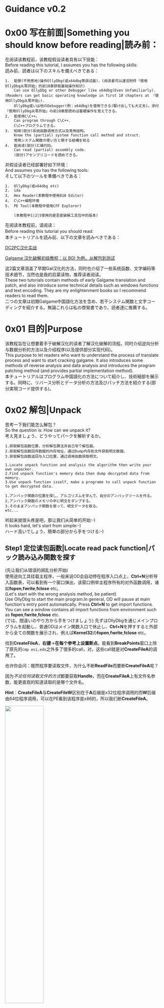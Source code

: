 # Guidance v0.2

**0x00** 写在前面|Something you should know before reading|読み前：
======================

在阅读该教程前，该教程假设读者具有以下技能：    
Before reading this tutorial, I assumes you has the following skills:    
読み前、読者は以下のスキルを備えべきである：

    1.  能够(不熟悉地)操作OllyDbg(或x64dbg等调试器)，(阅读者可以速览附件『使用OllyDbg从零开始』的前10章获取基础操作知识)
        Can use OllyDbg or other Debugger like x64dbg(Even Unfamiliarly).(Readers can get basic operating knowledge in first 10 chapters at 『使用OllyDbg从零开始』).
        OllyDbg或いは他のDebugger(例：x64dbg)を使用できる(駆け出しても大丈夫)。添付『使用OllyDbg从零开始』の前10章節読めば基礎操作を覚えできる。
    2.  能使用C\C++。
        Can program through C\C++.
        C\C++プログラムできる。
    3.  知晓(部分)系统函数调用方式以及常用结构。
        Know the (partial) system function call method and struct.
        常用システム関数の使い方と関する結構を知る
    4.  能阅读(部分)汇编代码。
        Can read (partial) assembly code.
        (部分)アセンブリコードを読めできる。
   

并假设读者已经部署好如下环境：    
And assumes you has the following tools:    
そして以下のツールを準備べきである：    

    1.  OllyDbg(或x64dbg etc)
    2.  ida
    3.  Hex Reader(本教程中使用010 Editor)
    4.  C\C++编程环境
    5.  PE Tool(本教程中使用CFF Explorer)
    
        (本教程中1|2|5使用的是吾爱破解工具包中的版本)


在阅读本教程前，请阅读：    
Before reading this tutorial you should read:　    
本チュートリアルを読み前、以下の文章を読みべきである：


[DC2PC汉化实战](https://bbs.sumisora.net/read.php?tid=10916692)

[Galgame 汉化破解初级教程：以 BGI 为例，从解包到测试](https://bbs.sumisora.net/read.php?tid=11042351)

这2篇文章涵盖了早期Gal汉化的方法，同时也介绍了一些系统函数、文字编码等技术细节，当然也是我的启蒙读物，推荐读者阅读。    
These two tutorials contain methods of early Galgame translation and patch, and also introduce some technical details such as windows functions and text encoding. They are my enlightenment books so I recommend readers to read them.    
二つの文章は初期Galgame中国語化方法を含め、若干システム関数と文字コーディングを紹介する。無論これらは私の啓発書であり、読者達に推薦する。

**0x01** 目的|Purpose
======================

该教程旨在让想要着手于破解汉化的读者了解汉化破解的流程。同时介绍逆向分析与数据分析的方法以及介绍程序(以及提供部分实现代码)。    
This purpose to let readers who want to understand the process of translate process and want to start cracking galgame. It also introduces some methods of reverse analysis and data analysis and introduces the program patching method (and provides partial implementation method).    
本チュートリアルはプログラム中国語化の方法について紹介し、技術細部を展示する。同時に、リバース分析とデータ分析の方法及びパッチ方法を紹介する(部分実現コード提供する)。

**0x02** 解包|Unpack
======================

思考一下我们能怎么解包？    
So the question is: How can we unpack it?    
考え見ましょう、どうやってパークを解析するか。    

    1.获取解包函数位置，分析解包算法并自己写个解包器。
    2.获取解包函数回传数据的内存地址，通过Dump内存到文件获取明文数据。
    3.获取解包函数返回与入口位置，通过调用函数获取明文。

    1.Locate unpack function and analysis the algorithm then write your own unpacker.
    2.Find unpack function's memory data then dump decrypted data from memory.
    3.Use unpack function isself, make a programe to call unpack function to get decrypted data.

    1.アンパック関数の位置を探し、アルゴリズムを学んで、自分のアンパックツールを作る。
    2.アンパック関数のメモリの中に明文をダンプする。
    3.そのままアンパック関数を使って、明文データを取る。
    etc...

听起来就很头疼是吧，那让我们从简单的开始:-)    
It looks hard, let's start from simple:-)    
ハード高いでしょう、簡単の部分から手をつける:-) 

Step1 定位读包函数|Locate read pack function|パック読み込み関数を探す
----------------------
(先让我们从错误的胡乱分析开始)  
使用逆向工具挂载主程序，一般来说OD会自动停在程序入口点上，**Ctrl+N**分析导入函数表，可以看到有一个窗口弹出，该窗口例举主程序所有的对外函数调用，诸如**fopen**,**fwrite**,**fclose** etc。  
(Let's start with the wrong analysis method, be patient)    
Use OllyDbg to start the main program.In general, OD will pause at main function's entry point automatically. Press **Ctrl+N** to get import functions. You can see a window contains all import functions from environment such as **fopen**,**fwrite**,**fclose** etc.    
(では、間違いのやり方から手をつけましょう)
先ずはOllyDbgを通じメインプログラムを起動し、普通ODはメイン関数入口で休止し、**Ctrl+N**を押すすると外部から全ての関数を展示され、例えば**Kernel32**の**fopen**,**fwrite**,**fclose** etc。  

找到**CreateFileA**，**右键**->**在每个参考上设置断点**。能看到**BreakPoints**窗口上除了原先的`cmp esi,edx`之外多了很多的call，对，这些call就是对**CreateFileA**的调用了。

也许你会问：既然程序要读取文件，为什么不断**ReadFile**而要断**CreateFileA**呢？

因为*不论任何读取文件的方式*都要获取**Handle**，而在**CreateFileA**上有文件名参数，能更直观的知道读取的是哪个文件名。

**Hint**：**CreateFileA**与**CreateFileW**区别在于**A**后缀是x32位程序调用的而**W**后缀由64位程序调用，可以在PE看到该程序是x86的，所以我们断**CreateFileA**。

<img src="https://img.ztzl.moe/images/2019/03/10/TIM20190310195525.png" width="50%" height="50%">    

图1  从引用函数表中寻找**CreateFileA**函数

**Hint**：双击断点可以跳到对应的汇编地址处  
**Hint**：**ctrl+N**只能显示当前模块的引用函数。在汇编窗口处**右键**->**查看**可以切换模块。

Step2 执行分析
----------------------
让我们随意查看一个**CreateFileA**吧，OD会自动把函数参数分析出来

    0029DC43  |> \6A 00         push 0x0    ; /hTemplateFile = NULL
    0029DC45  |.  68 80000000   push 0x80   ; |Attributes = NORMAL
    0029DC4A  |.  6A 03         push 0x3    ; |Mode = OPEN_EXISTING
    0029DC4C  |.  6A 00         push 0x0    ; |pSecurity = NULL
    0029DC4E  |.  6A 01         push 0x1    ; |ShareMode = FILE_SHARE_READ
    0029DC50  |.  68 00000080   push 0x80000000 ; |Access = GENERIC_READ
    0029DC55  |.  8D4424 68     lea eax,dword ptr ss:[esp+0x68] ; |
    0029DC59  |.  50            push eax    ; |FileName = "赠?
    0029DC5A  |.  FF15 20714300 call dword ptr ds:[<&KERNEL32.CreateFile>;  \CreateFileA

**FileName**便是我们关心的字符串了，我们的目的是断到.**pac**包的读取行为。让我们**F9**开始执行程序，当断点被激活时，我们可以看到当前的**FileName**变量是什么。

但不幸的是，读者会发现所有的**CreateFileA**函数都没有指向目标.**pac**包，那么问题来了，这程序到底是在哪里读取文件的呢？

Step3 DLL模块分析
----------------------
敏锐的读者可能已经察觉到这个问题：为什么主窗口显示了，图像资源都加载了，而却没有一个**CreateFileA**函数进行.**pac**包读取？

答案很简单，读取不是放在主程序来读取的。

让我们取消所有的断点，从整体窥视主程序的运行过程。  
**Ctrl+F2**重载程序，**取消所有断点**并**F9**运行，直到主窗口创建为止。  
OD的**Log Data**窗口忠实地体现了程序执行的过程：

    Log data
    地址       消息
    ...
    002E3E8D   程序入口点
    ...
    10000000   Module F:\kiturakirameku\dll\Pal.dll
    01130000   Module F:\kiturakirameku\dll\vorbisfile.dll
    ...
    ...
    01150000   Module F:\kiturakirameku\dll\ogg.dll
    042E0000   Module F:\kiturakirameku\dll\vorbis.dll
    011C0000   Modules F:\kiturakirameku\dll\RESOURCE.dll
    ...
    011C0000   卸载 F:\kiturakirameku\dll\RESOURCE.dll
    ...

有几个可疑的Dll被加载了，按照顺序来看，第一个加载的是**Pal.dll**，之后加载了一些看似解码器之类的DLL，最后有个**RESOURCE.dll**被加载了又被卸载了。

首先来分析DLL调用层次，**CFF Explorer**挂载第一个被引用的**Pal.dll**，获取引入树。    

<img src="https://img.ztzl.moe/images/2019/03/11/TIM20190311113643.png" width="50%" height="50%">

显然**Pal.dll**是刚刚**Log Data**中外部DLL的根，由**Pal.dll**加载其余DLL。    
第一个引用的DLL永远是最可疑的，让我们打开ida看看**Pal.dll**提供了什么并引用了什么。  
打开ida，**Alt+2**呼出**Exports**窗口

<img src="https://img.ztzl.moe/images/2019/03/11/TIM20190311110655.png" width="50%" height="50%">

图2  从**Exports**窗口查看**Pal.dll**函数  

可以看到**Pal.dll**有大量的绘制，数据交互等函数。  
**Alt+7**呼出**Imports**窗口，我们看到我们关心的**CreateFileA**以及**CreateFontA**(在后面的修改编码章节中会有介绍)。

显然，**Pal.dll**就是该游戏的绘图引擎，而一般2DGame公司是不会单独花钱使用商业绘图引擎，所有这引擎十有八九是开源的，让我们Noogle一下。    
啊哈，**PAL=[Physics_Abstraction_Layer](https://en.wikipedia.org/wiki/Physics_Abstraction_Layer)**，既然找到本体了，我们可以下载它的源码查看头文件，就能知道所有基本函数的功能与该游戏厂商自定义的接口。

让我们回到OD。    
x86程序可以调用**KERNEL32.LoadLibraryA**或是**KERNEL32.LoadLibraryExA**来加载DLL，如果读者想研究DLL在加载前后程序行为可以断这两个函数进行研究。    
在这里我们只关心**CreateFileA**以及**CreateFontA**，先让程序开跑，在**Log Data**窗口显示**Pal.dll**被加载后在主窗口切换模块到PAL(**右键**->**查看**->**模块'pal'**)，**Ctrl+N**在导入表断**CreateFileA**以及**CreateFontA**。  

在窗体创建后**CreateFileA**就被命中，位于：    

    100A7357  |.  6A 00         push 0x0    ; /hTemplateFile
    100A7359  |.  56            push esi    ; |Attributes
    100A735A  |.  57            push edi    ; |Mode
    100A735B  |.  8B3D 04910E10 mov edi,dword ptr ds:[<&KER>; |kernel32.CreateFileA
    100A7361  |.  6A 00         push 0x0    ; |pSecurity
    100A7363  |.  53            push ebx    ; |ShareMode
    100A7364  |.  FFB5 F0F6FFFF push [local.580]    ; |Access = GENERIC_READ
    100A736A  |.  50            push eax    ; |FileName
    100A736B  |.  FFD7          call edi    ; \CreateFileA

经过调用不难发现，Pal尝试读取PAC包的读取策略是：

    ../遍历包名表/包名.pac
    ../包名.pac

<img src="https://img.ztzl.moe/images/2019/03/11/TIM20190312105806.png" width="100%" height="100%">
<img src="https://img.ztzl.moe/images/2019/03/11/TIM20190312105814.png" width="100%" height="100%">
<img src="https://img.ztzl.moe/images/2019/03/11/TIM20190312105821.png" width="100%" height="100%">
...      
<img src="https://img.ztzl.moe/images/2019/03/12/TIM20190312105814.png" width="100%" height="100%">

**Hint**：简短的文件名有利于调试，字符串超出OD窗口很令人头疼    

通过OD我们检验了**Pal.dll**的**100A736B**上的**CreateFileA**是PAC读取入口，让我们记住这个函数地址并打开ida。

ida直接加载**Pal.dll**，打开窗口**Imports**(Alt+8)查找**CreateFileA**，双击后可以跳转到汇编。光标移到**CreateFileA**并按**X**呼出调用地址表，查找和**100A736B**最接近的地址，双击跳转到函数，F5分析伪代码。    
恭喜你，你已经找到了**Pal.dll**的解包函数了！为了方便下次查看，让我们重命名该函数(右键函数名->Rename global item)，我把它换成了**PalReadPac**，下文中也会称该函数为**PalReadPac**。

接下来有3种做法：    

    1.  分析PalReadPac并写一个解包算法
    2.  分析调用方法并写一个程序调用PalReadPac
    3.  分析PalReadPac保持数据的内存位置，直接Dump内存

我们先从方法1开始，让我们看看部分函数**PalReadPac**：

    HANDLE __usercall PalReadPac@<eax>//...   
    {
    	dwDesiredAccess = 0;
    	SetFilePointer(v12, 12, (PLONG)&dwDesiredAccess, 0);
    	ReadFile(v12, &Buffer, 0x7F8u, &NumberOfBytesRead, 0);
    	v11 = (char)v11;
    	v13 = v34[2 * (char)v11];
    	//...
    	v14 = v13 >> 1;
    	v15 = 40 * (v14 + *(&Buffer + 2 * v11));
    	while ( 1 )
    	{
    		dwDesiredAccess = v15 >> 31;
    		SetFilePointer(v12, v15, (PLONG)&dwDesiredAccess, 1u);
    		ReadFile(v12, &FileName, 0x20u, &NumberOfBytesRead, 0);
    		v16 = v30;
    		v17 = &FileName;
    		v18 = 28;
    		//...
    		//某种字符串比较
    		//...
    	}
    	v26 = hFile;
    	ReadFile(hFile, (LPVOID)(a7 + 8), 4u, &NumberOfBytesRead, 0);
    	ReadFile(v26, (LPVOID)a7, 4u, &NumberOfBytesRead, 0);
    	v27 = *(_DWORD *)a7;
    	v28 = *(_DWORD *)a7 + *(_DWORD *)(a7 + 8);
    	dwDesiredAccess = 0;
    	*(_DWORD *)(a7 + 4) = v28;
    	SetFilePointer(v26, v27, (PLONG)&dwDesiredAccess, 0);
    	return v26;
    }

**Hint**：函数返回的HANDLE表示在函数外将会有其他文件操作

从代码中可以看到，文件头部的12个Byte被跳过(0x0C)，接下来读取0x7F8到BUFFER计算某种入口地址，之后是根据这个地址读一个表，表中第一个成员是明码的成员名字，32Byte。    
既然是明码的，那让我们打开一个PAC分析一下！ 

**Hint**：选择文件大小最小的PAC分析以减轻头痛症状。

拿**csv.pac**分析，Hex打开跳转到0x7F8+0x0C=0x804：

<img src="https://img.ztzl.moe/images/2019/03/13/TIM20190313210407.png" width="80%" height="80%"> 

看起来这是由char[32]+DWORD+DWORD构成一个表成员，一般表述成员需要有起始地址与偏移量，那这个十有八九就是起始地址和偏移了，怎么验证呢？    
假设第一个是起始地址，文件最高地址是0xAE37，所以两个DWORD值一定是小于0xAE37。所以第一个DWORD=0x035E，而前0x0804是存放引导地址的，所以数据一定在0x0804后，因此第一个DWORD是数据长度。那第二个DWORD=0x0A0C就是偏移地址了。跳转到0x0A0C发现正好是成员表末尾，偏移地址猜测得证，跳转到0x0A0C+0x035E是0x00(结尾标志)，文件长度猜测得证。

**Hint**：存储分为大端存储和小端存储，一般来说表结束后紧接着就是数据区，可以查看数据区起始地址推测这是大端还是小端存储

现在我们已经解开了文件成员表的秘密，结构如下：

    {
      char memberName[32];
      DWORD size;
      DWORD offset;
    }

让我们继续分析代码，中间部分的伪代码比较复杂，没关系，换回OD让我们继续跟踪变量，跟随到

    100A73D0  |.  6A 00         push 0x0
    100A73D2  |.  68 00000010   push Pal.10000000
    100A73D7  |.  6A 03         push 0x3
    100A73D9  |.  6A 00         push 0x0
    100A73DB  |.  6A 01         push 0x1
    100A73DD  |.  68 00000080   push 0x80000000
    100A73E2  |.  50            push eax
    100A73E3  |.  FFD7          call edi    ;  kernel32.CreateFileA

注意这个`call edi`是函数指针引用的写法，对应**PalReadPac**的

    hFileHandle = CreateFileA(&FileName, 0x80000000, 1u, 0, 3u, 0x10000000u, 0);

**Hint**：`push`指令是入栈指令，调用标准约定最后push的(`push eax`)是函数的第一个参数，最先push的(`push 0x0`)是最后参数，这也符合栈的先入先出特性。

在OD里可以看到eax的地址指向了**游戏目录/xxx.pac**，继续往后看：

    100A745D  |.  6A 01         |push 0x1   ; /Origin = FILE_CURRENT
    100A745F  |.  8D8D F0F6FFFF |lea ecx,[local.580]    ; |
    100A7465  |.  51            |push ecx   ; |pOffsetHi
    100A7466  |.  50            |push eax   ; |OffsetLo
    100A7467  |.  57            |push edi   ; |hFile
    100A7468  |.  FF15 C8900E10 |call dword ptr ds:[<&KERNEL32.SetFilePoin>; \SetFilePointer
    100A746E  |.  6A 00         |push 0x0   ; /pOverlapped
    100A7470  |.  8D85 E4F6FFFF |lea eax,[local.583]    ; |
    100A7476  |.  50            |push eax   ; |pBytesRead = 00000001
    100A7477  |.  6A 20         |push 0x20  ; |BytesToRead = 20 (32.)
    100A7479  |.  8D85 ECFEFFFF |lea eax,[local.69] ; |
    100A747F  |.  50            |push eax   ; |Buffer = 00000001
    100A7480  |.  57            |push edi   ; |hFile = 000002E8
    100A7481  |.  FF15 74910E10 |call dword ptr ds:[<&KERNEL32.ReadFile>]   ; \ReadFile

对应的ida伪代码：

    SetFilePointer( hFileHandle, 
                    offsetLo, 
                    (PLONG)&pRead, 
                    1u);
    ReadFile(   hFileHandle, 
                &FileName, 
                0x20u, 
                &NumberOfBytesRead, 
                0);

这里在读PAC成员的名字到**FileName**([ebp-0x114])

<img src="https://img.ztzl.moe/images/2019/03/12/TIM20190312152559.png" width="50%" height="50%"> 

接下来会在OD中看到`EAX`与`ECX`指向当前读取到的成员文件名和目标文件名，实际是在查找PAC包中的目标文件。    

**Hint**：可以根据OD调试时的真实传参重命名ida的伪代码，方便解读。    
**Hint**：如果有想查询的函数请使用巨硬Doc，如[SetFilePointer](https://docs.microsoft.com/en-us/windows/desktop/api/fileapi/nf-fileapi-setfilepointer)。    
**Hint**：函数返回值(如果有的话)存在EAX。所以如果EAX被作为指针传参，**在函数调用之前**要先把内存地址调整到EAX(内存地址框内**Ctrl+G**输入EAX即可跳转)。
**Hint**：如果OD中看见大量的连续的     

    MOV xxx     //取值范式
    cmp xxx     //比较范式
    j** xxx     //跳转范式    

很大可能是在做**串比较**或是**switch case**，一般情况下**switch case**是可以自动识别的并且**跳转范式**后往往会跟随其他指令。

所以**PalReadPac**的职责是打开一个文件handle，按文件名查找指定成员并把指针定位在成员的offset上，返回handle。    
所以解密操作一定是调用**PalReadPac**的其中一个父函数的行为，返回ida查调用树。       
<img src="https://img.ztzl.moe/images/2019/03/12/TIM20190312143958.png" width="50%" height="50%">     

**Hint**：在IDA View窗口空格键切换到汇编试图，光标选择**目标函数**后**菜单栏**->**View**->**Graphs**->**Xrefs to**可获取调用图。     
**Hint**：还记得之前说的ida按**X**调函数引用表吗？看来你很好的掌握了**Hint**提示！

显然，**PalReadPac**的直接调用有**PalFileCreateEx**与**PalFileGetFullPath**，都是DLL开出的接口，**PalFileCreateEx**被**PalFileCreate**调用，欸，是不是很眼熟？

对，这个函数在主程序被调用过！

ida挂载主程序，查看import，查找所有**PalFileCreate**调用，发现函数sub_441810：

	signed int sub_441810()
	{

	//...
	v0 = (void *)PalFileCreate("graphic.dat", &v9);
	if ( v0 == (void *)-1 )
		return 0;
	lpBuffer = (LPVOID)PalMemoryAlloc(nNumberOfBytesToRead + 1, 0);
	*((_BYTE *)lpBuffer + nNumberOfBytesToRead) = 0;
	ReadFile(v0, lpBuffer, nNumberOfBytesToRead, &NumberOfBytesRead, 0);
	CloseHandle(v0);
	v2 = (char *)lpBuffer;
	if ( *(_BYTE *)lpBuffer == 36 )
	{
		v7 = (char *)lpBuffer + 16;
		v8 = nNumberOfBytesToRead - 16;
		if ( ((_BYTE)nNumberOfBytesToRead - 16) & 3 )
			v8 = nNumberOfBytesToRead - 16 - (((_BYTE)nNumberOfBytesToRead - 16)&3);
		v3 = v7;
		v4 = 4;
		v5 = v8;
		do
		{
		  *v3 = __ROL1__(*v3, v4++);
		  *(_DWORD *)v3 ^= 0x84DF873u;
		  *(_DWORD *)v3 ^= 0xFF987DEE;
		  v3 += 4;
		  v5 -= 4;
		}
		while ( v5 );
		v2 = (char *)lpBuffer;
	}
	memmove_0(&word_7915EC, v2 + 16, 0x7F8u);
	dword_7915E8 = (int)lpBuffer + 2056;
	dword_7915E0 = 1;
	return 1;
	}

大量的数据计算以及返回的是`bool`都在暗示这是数据处理函数，也就是我们要找的解密函数了。    
让我们看看其他调用有没有什么共通的数据处理方式，以**0x84DF873**作为索引查询，同样的结构在**sub_445040**函数中发现，二者都有拼凑字符串**xxx.dat**以及同样的数据操作方式。**sub_4478D0**的函数结构则更是简单明了：    

	signed int __fastcall sub_4478D0(_BYTE *a1, int a2)
	{
		_BYTE *v2; // edi
		char v3; // cl
		int v4; // edx
		signed int result; // eax
		int v6; // [esp+Ch] [ebp-8h]		
		v6 = a2;
		if ( a2 & 3 )
			v6 = a2 - (a2 & 3);
		v2 = a1;
		v3 = 4;
		v4 = v6;
		do
		{
			*v2 = __ROL1__(*v2, v3++);
			*(_DWORD *)v2 ^= 0x84DF873u;
			*(_DWORD *)v2 ^= 0xFF987DEE;
			v2 += 4;
			v4 -= 4;
		}
		while ( v4 );
		return result;
	}

这样我们就获得了解密函数。逆函数记得把`ROL`改成`ROR`。

**Hint**：`ROL`=循环左移，`ROR`=循环右移    
**Hint**：**Alt+B**查询Hex

方法2可以从**sub_4478D0**的父函数开始入手，方法3的内存就是**sub_4478D0**函数的第一参数`_BYTE *a1`指向的地址。

题外话
----------------------

其实这个程序的大致结构是这样的：  

    主程序
    --加载-->
    Pal[初始化--独立线程--读PAC--回送handle]
    --handle-->
    主程序[解密--RUBY脚本解析]
    --显示与绘制指令-->
    Pal[绘制]    

可能是考虑到读取的视频图像等大文件效率把读取放在Pal读取，的确效率是高的，但为什么不把RUBY解析器也包进去呢？反正都是开源的也不会出现开源污染。    

"PAL的代码被暴力地修改，犹如合成兽一样强行添加了一个丑陋的文件加密算法"    
"为了保持主程序与PAL通信正常，在PAL这个傀儡中强行加了个Message收发器(甚至连管线都没用)"    
"华丽的UI外表下是诡异的程序结构"    

![图文无关](https://img.ztzl.moe/images/2019/03/11/images.jpg)

图**  一位加班加的很严重的代码人


